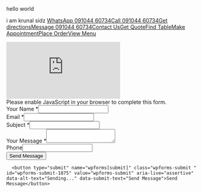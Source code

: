 hello world 

i am krunal sidz
<a target="_blank" id="primary_cta" class="btn SKd3Ne btn--primary SKd3Ne-OWXEXe-ssJRIf site-cta-link jSFuyb-SU0ZEf-hSRGPd PDvGL" tabindex="0" data-tracking-element-type="22" data-field="primary-cta" href="https://api.whatsapp.com/send?phone=919898558243&amp;text=" jslog="// LINT.IfChange(PostCTAType)56044; track:impression,click" data-enable-ga="true" data-ga-prefix="primary"><span id="primary_cta_11"><span dir="ltr">WhatsApp <span dir="ltr">091044 60734</span></span></span><span id="primary_cta_1" class="ZYIfFd">Call <span dir="ltr">091044 60734</span></span><span id="primary_cta_2" class="ZYIfFd">Get directions</span><span id="primary_cta_4" class="ZYIfFd">Message <span dir="ltr">091044 60734</span></span><span id="primary_cta_12" class="ZYIfFd">Contact Us</span><span id="primary_cta_9" class="ZYIfFd">Get Quote</span><span id="primary_cta_6" class="ZYIfFd">Find Table</span><span id="primary_cta_10" class="ZYIfFd">Make Appointment</span><span id="primary_cta_7" class="ZYIfFd">Place Order</span><span id="primary_cta_5" class="ZYIfFd">View Menu</span></a>






<section class="elementor-element elementor-element-6f9e5ab elementor-section-boxed elementor-section-height-default elementor-section-height-default elementor-section elementor-top-section" data-id="6f9e5ab" data-element_type="section">
						<div class="elementor-container elementor-column-gap-default">
				<div class="elementor-row">
				<div class="elementor-element elementor-element-1c7074d elementor-column elementor-col-100 elementor-top-column" data-id="1c7074d" data-element_type="column">
			<div class="elementor-column-wrap  elementor-element-populated">
					<div class="elementor-widget-wrap">
				<div class="elementor-element elementor-element-3efa929 elementor-widget elementor-widget-google_maps" data-id="3efa929" data-element_type="widget" data-widget_type="google_maps.default">
				<div class="elementor-widget-container">
			<div class="elementor-custom-embed"><iframe frameborder="0" scrolling="no" marginheight="0" marginwidth="0" src="https://maps.google.com/maps?q=kpsun%20industries&amp;t=m&amp;z=20&amp;output=embed&amp;iwloc=near" aria-label="kpsun industries"></iframe></div>		</div>
				</div>
						</div>
			</div>
		</div>
						</div>
			</div>
		</section>
    
    
    
    
  <div class="elementor-element elementor-element-1eae0df4 elementor-column elementor-col-50 elementor-top-column" data-id="1eae0df4" data-element_type="column">
			<div class="elementor-column-wrap  elementor-element-populated">
					<div class="elementor-widget-wrap">
				<div class="elementor-element elementor-element-793b3dbf elementor-widget elementor-widget-shortcode" data-id="793b3dbf" data-element_type="widget" data-widget_type="shortcode.default">
				<div class="elementor-widget-container">
					<div class="elementor-shortcode"><div class="wpforms-container " id="wpforms-1875"><form id="wpforms-form-1875" class="wpforms-validate wpforms-form" data-formid="1875" method="post" enctype="multipart/form-data" action="/contact-2/" novalidate="novalidate"><noscript class="wpforms-error-noscript">Please enable JavaScript in your browser to complete this form.</noscript><div class="wpforms-field-container"><div id="wpforms-1875-field_0-container" class="wpforms-field wpforms-field-name" data-field-id="0"><label class="wpforms-field-label" for="wpforms-1875-field_0">Your Name  <span class="wpforms-required-label">*</span></label><input type="text" id="wpforms-1875-field_0" class="wpforms-field-large wpforms-field-required" name="wpforms[fields][0]" required=""></div><div id="wpforms-1875-field_1-container" class="wpforms-field wpforms-field-email" data-field-id="1"><label class="wpforms-field-label" for="wpforms-1875-field_1">Email <span class="wpforms-required-label">*</span></label><input type="email" id="wpforms-1875-field_1" class="wpforms-field-large wpforms-field-required" name="wpforms[fields][1]" required=""></div><div id="wpforms-1875-field_4-container" class="wpforms-field wpforms-field-text" data-field-id="4"><label class="wpforms-field-label" for="wpforms-1875-field_4">Subject <span class="wpforms-required-label">*</span></label><input type="text" id="wpforms-1875-field_4" class="wpforms-field-large wpforms-field-required" name="wpforms[fields][4]" required=""></div><div id="wpforms-1875-field_2-container" class="wpforms-field wpforms-field-textarea" data-field-id="2"><label class="wpforms-field-label" for="wpforms-1875-field_2">Your Message <span class="wpforms-required-label">*</span></label><textarea id="wpforms-1875-field_2" class="wpforms-field-large wpforms-field-required" name="wpforms[fields][2]" required=""></textarea></div></div><div class="wpforms-field wpforms-field-hp"><label for="wpforms-1875-field-hp" class="wpforms-field-label">Phone</label><input type="text" name="wpforms[hp]" id="wpforms-1875-field-hp" class="wpforms-field-medium"></div><div class="wpforms-submit-container"><input type="hidden" name="wpforms[id]" value="1875"><input type="hidden" name="wpforms[author]" value="1"><input type="hidden" name="wpforms[post_id]" value="10"><button type="submit" name="wpforms[submit]" class="wpforms-submit " id="wpforms-submit-1875" value="wpforms-submit" aria-live="assertive" data-alt-text="Sending..." data-submit-text="Send Message">Send Message</button></div></form></div>  <!-- .wpforms-container --></div>
				</div>
				</div>
						</div>
			</div>
		</div> 
    
      <button type="submit" name="wpforms[submit]" class="wpforms-submit " id="wpforms-submit-1875" value="wpforms-submit" aria-live="assertive" data-alt-text="Sending..." data-submit-text="Send Message">Send Message</button>
